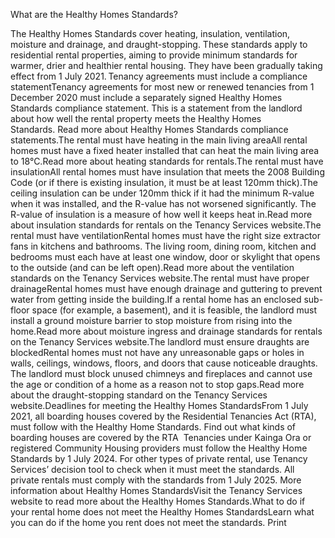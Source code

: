 What are the Healthy Homes Standards?

The Healthy Homes Standards cover heating, insulation, ventilation, moisture and drainage, and draught-stopping. These standards apply to residential rental properties, aiming to provide minimum standards for warmer, drier and healthier rental housing. They have been gradually taking effect from 1 July 2021. Tenancy agreements must include a compliance statementTenancy agreements for most new or renewed tenancies from 1 December 2020 must include a separately signed Healthy Homes Standards compliance statement. This is a statement from the landlord about how well the rental property meets the Healthy Homes Standards. Read more about Healthy Homes Standards compliance statements.The rental must have heating in the main living areaAll rental homes must have a fixed heater installed that can heat the main living area to 18°C.Read more about heating standards for rentals.The rental must have insulationAll rental homes must have insulation that meets the 2008 Building Code (or if there is existing insulation, it must be at least 120mm thick).The ceiling insulation can be under 120mm thick if it had the minimum R-value when it was installed, and the R-value has not worsened significantly. The R-value of insulation is a measure of how well it keeps heat in.Read more about insulation standards for rentals on the Tenancy Services website.The rental must have ventilationRental homes must have the right size extractor fans in kitchens and bathrooms. The living room, dining room, kitchen and bedrooms must each have at least one window, door or skylight that opens to the outside (and can be left open).Read more about the ventilation standards on the Tenancy Services website.The rental must have proper drainageRental homes must have enough drainage and guttering to prevent water from getting inside the building.If a rental home has an enclosed sub-floor space (for example, a basement), and it is feasible, the landlord must install a ground moisture barrier to stop moisture from rising into the home.Read more about moisture ingress and drainage standards for rentals on the Tenancy Services website.The landlord must ensure draughts are blockedRental homes must not have any unreasonable gaps or holes in walls, ceilings, windows, floors, and doors that cause noticeable draughts. The landlord must block unused chimneys and fireplaces and cannot use the age or condition of a home as a reason not to stop gaps.Read more about the draught-stopping standard on the Tenancy Services website.Deadlines for meeting the Healthy Homes StandardsFrom 1 July 2021, all boarding houses covered by the Residential Tenancies Act (RTA), must follow with the Healthy Home Standards. Find out what kinds of boarding houses are covered by the RTA 
Tenancies under Kainga Ora or registered Community Housing providers must follow the Healthy Home Standards by 1 July 2024.
For other types of private rental, use Tenancy Services’ decision tool to check when it must meet the standards.
All private rentals must comply with the standards from 1 July 2025.
More information about Healthy Homes StandardsVisit the Tenancy Services website to read more about the Healthy Homes Standards.What to do if your rental home does not meet the Healthy Homes StandardsLearn what you can do if the home you rent does not meet the standards.  Print 